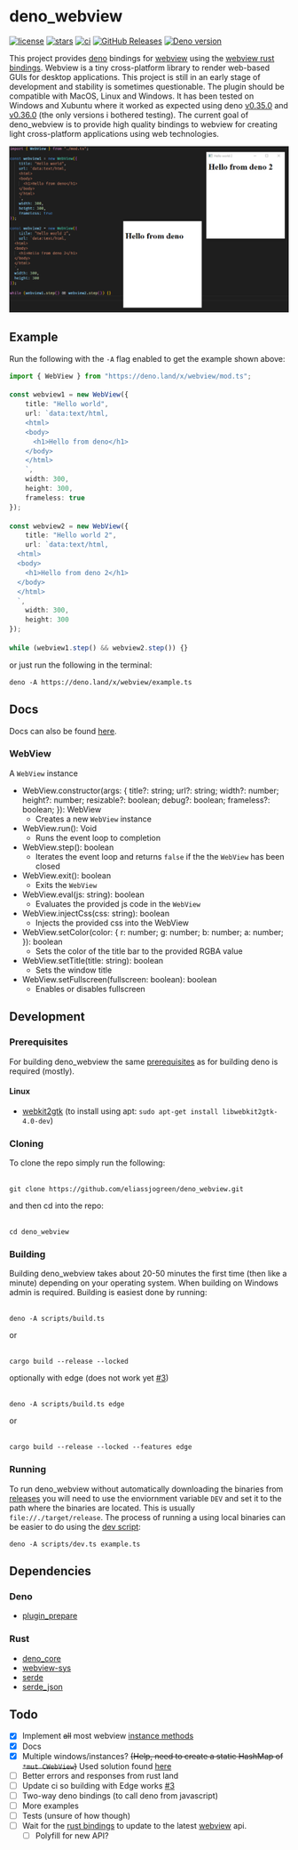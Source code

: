# deno_webview

[![license](https://img.shields.io/github/license/eliassjogreen/deno_webview)](https://github.com/eliassjogreen/deno_webview/blob/master/LICENSE)
[![stars](https://img.shields.io/github/stars/eliassjogreen/deno_webview)](https://github.com/eliassjogreen/deno_webview/stargazers)
[![ci](https://github.com/eliassjogreen/deno_webview/workflows/ci/badge.svg)](https://github.com/eliassjogreen/deno_webview/actions)
[![GitHub Releases](https://img.shields.io/github/downloads/eliassjogreen/deno_webview/latest/total)](https://github.com/eliassjogreen/deno_webview/releases/latest/)
[![Deno version](https://img.shields.io/badge/deno-0.36.0-success)](https://github.com/denoland/deno)

This project provides [deno](https://github.com/denoland/deno) bindings for
[webview](https://github.com/zserge/webview) using the
[webview rust bindings](https://github.com/Boscop/web-view). Webview is a tiny
cross-platform library to render web-based GUIs for desktop applications. This
project is still in an early stage of development and stability is sometimes
questionable. The plugin should be compatible with MacOS, Linux and Windows. It
has been tested on Windows and Xubuntu where it worked as expected using deno
[v0.35.0](https://github.com/denoland/deno/releases/tag/v0.35.0) and
[v0.36.0](https://github.com/denoland/deno/releases/tag/v0.36.0) (the only
versions i bothered testing). The current goal of deno_webview is to provide
high quality bindings to webview for creating light cross-platform applications
using web technologies.

![Example image](images/deno_webview.png)

## Example

Run the following with the `-A` flag enabled to get the example shown above:

```ts
import { WebView } from "https://deno.land/x/webview/mod.ts";

const webview1 = new WebView({
    title: "Hello world",
    url: `data:text/html,
    <html>
    <body>
      <h1>Hello from deno</h1>
    </body>
    </html>
    `,
    width: 300,
    height: 300,
    frameless: true
});

const webview2 = new WebView({
    title: "Hello world 2",
    url: `data:text/html,
  <html>
  <body>
    <h1>Hello from deno 2</h1>
  </body>
  </html>
  `,
    width: 300,
    height: 300
});

while (webview1.step() && webview2.step()) {}
```

or just run the following in the terminal:

```
deno -A https://deno.land/x/webview/example.ts
```

## Docs

Docs can also be found [here](https://deno.land/x/webview/mod.ts?doc).

### WebView

A `WebView` instance

-   WebView.constructor(args: { title?: string; url?: string; width?: number;
    height?: number; resizable?: boolean; debug?: boolean; frameless?: boolean;
    }): WebView
    -   Creates a new `WebView` instance
-   WebView.run(): Void
    -   Runs the event loop to completion
-   WebView.step(): boolean
    -   Iterates the event loop and returns `false` if the the `WebView` has
        been closed
-   WebView.exit(): boolean
    -   Exits the `WebView`
-   WebView.eval(js: string): boolean
    -   Evaluates the provided js code in the `WebView`
-   WebView.injectCss(css: string): boolean
    -   Injects the provided css into the WebView
-   WebView.setColor(color: { r: number; g: number; b: number; a: number; }):
    boolean
    -   Sets the color of the title bar to the provided RGBA value
-   WebView.setTitle(title: string): boolean
    -   Sets the window title
-   WebView.setFullscreen(fullscreen: boolean): boolean
    -   Enables or disables fullscreen

## Development

### Prerequisites

For building deno_webview the same
[prerequisites](https://deno.land/std/manual.md#prerequisites) as for building
deno is required (mostly).

#### Linux

-   [webkit2gtk](https://webkitgtk.org/) (to install using apt:
    `sudo apt-get install libwebkit2gtk-4.0-dev`)

### Cloning

To clone the repo simply run the following:

```

git clone https://github.com/eliassjogreen/deno_webview.git

```

and then cd into the repo:

```

cd deno_webview

```

### Building

Building deno_webview takes about 20-50 minutes the first time (then like a
minute) depending on your operating system. When building on Windows admin is
required. Building is easiest done by running:

```

deno -A scripts/build.ts

```

or

```

cargo build --release --locked

```

optionally with edge (does not work yet
[#3](https://github.com/eliassjogreen/deno_webview/issues/3))

```

deno -A scripts/build.ts edge

```

or

```

cargo build --release --locked --features edge

```

### Running

To run deno_webview without automatically downloading the binaries from
[releases](https://github.com/eliassjogreen/deno_webview/releases) you will need
to use the enviornment variable `DEV` and set it to the path where the binaries
are located. This is usually `file://./target/release`. The process of running a
using local binaries can be easier to do using the
[dev script](https://github.com/eliassjogreen/deno_webview/tree/master/scripts/dev.ts):

```
deno -A scripts/dev.ts example.ts
```

## Dependencies

### Deno

-   [plugin_prepare](https://deno.land/x/plugin_prepare)

### Rust

-   [deno_core](https://crates.io/crates/deno_core)
-   [webview-sys](https://crates.io/crates/webview-sys)
-   [serde](https://crates.io/crates/serde)
-   [serde_json](https://crates.io/crates/serde_json)

## Todo

-   [x] Implement ~~all~~ most webview
        [instance methods](https://docs.rs/web-view/0.6.0/web_view/struct.WebView.html)
-   [x] Docs
-   [x] Multiple windows/instances? ~~(Help, need to create a static HashMap of
        `*mut CWebView`)~~ Used solution found
        [here](https://github.com/crabmusket/deno_sqlite_plugin/blob/2df9e495f34d246881de0b48c9c79cc9e271abeb/src/lib.rs#L18)
-   [ ] Better errors and responses from rust land
-   [ ] Update ci so building with Edge works
        [#3](https://github.com/eliassjogreen/deno_webview/issues/3)
-   [ ] Two-way deno bindings (to call deno from javascript)
-   [ ] More examples
-   [ ] Tests (unsure of how though)
-   [ ] Wait for the [rust bindings](https://github.com/Boscop/web-view) to
        update to the latest [webview](https://github.com/zserge/webview) api.
    -   [ ] Polyfill for new API?
